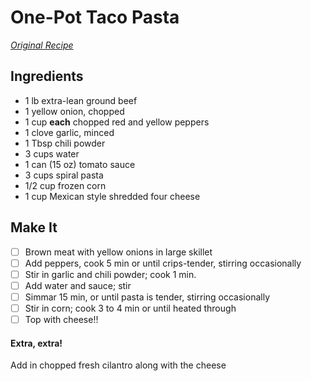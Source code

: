 # One-Pot Taco Pasta
[*Original Recipe*](http://www.kraftrecipes.com/recipes/one-pot-taco-pasta-127214.aspx)

## Ingredients
- 1 lb extra-lean ground beef
- 1 yellow onion, chopped
- 1 cup **each** chopped red and yellow peppers
- 1 clove garlic, minced
- 1 Tbsp chili powder
- 3 cups water
- 1 can (15 oz) tomato sauce
- 3 cups spiral pasta
- 1/2 cup frozen corn
- 1 cup Mexican style shredded four cheese

## Make It 
- [ ] Brown meat with yellow onions in large skillet
- [ ] Add peppers, cook 5 min or until crips-tender, stirring occasionally
- [ ] Stir in garlic and chili powder; cook 1 min.
- [ ] Add water and sauce; stir
- [ ] Simmar 15 min, or until pasta is tender, stirring occasionally
- [ ] Stir in corn; cook 3 to 4 min or until heated through
- [ ] Top with cheese!!

#### Extra, extra!
Add in chopped fresh cilantro along with the cheese




